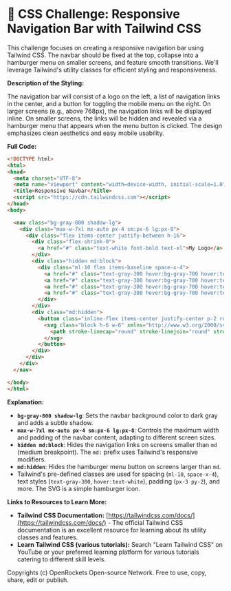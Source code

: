 # 🐞 CSS Challenge:  Responsive Navigation Bar with Tailwind CSS


This challenge focuses on creating a responsive navigation bar using Tailwind CSS. The navbar should be fixed at the top, collapse into a hamburger menu on smaller screens, and feature smooth transitions. We'll leverage Tailwind's utility classes for efficient styling and responsiveness.

**Description of the Styling:**

The navigation bar will consist of a logo on the left, a list of navigation links in the center, and a button for toggling the mobile menu on the right. On larger screens (e.g., above 768px), the navigation links will be displayed inline. On smaller screens, the links will be hidden and revealed via a hamburger menu that appears when the menu button is clicked.  The design emphasizes clean aesthetics and easy mobile usability.

**Full Code:**

```html
<!DOCTYPE html>
<html>
<head>
  <meta charset="UTF-8">
  <meta name="viewport" content="width=device-width, initial-scale=1.0">
  <title>Responsive Navbar</title>
  <script src="https://cdn.tailwindcss.com"></script>
</head>
<body>

  <nav class="bg-gray-800 shadow-lg">
    <div class="max-w-7xl mx-auto px-4 sm:px-6 lg:px-8">
      <div class="flex items-center justify-between h-16">
        <div class="flex-shrink-0">
          <a href="#" class="text-white font-bold text-xl">My Logo</a>
        </div>
        <div class="hidden md:block">
          <div class="ml-10 flex items-baseline space-x-4">
            <a href="#" class="text-gray-300 hover:bg-gray-700 hover:text-white px-3 py-2 rounded-md text-sm font-medium">Home</a>
            <a href="#" class="text-gray-300 hover:bg-gray-700 hover:text-white px-3 py-2 rounded-md text-sm font-medium">About</a>
            <a href="#" class="text-gray-300 hover:bg-gray-700 hover:text-white px-3 py-2 rounded-md text-sm font-medium">Services</a>
            <a href="#" class="text-gray-300 hover:bg-gray-700 hover:text-white px-3 py-2 rounded-md text-sm font-medium">Contact</a>
          </div>
        </div>
        <div class="md:hidden">
          <button class="inline-flex items-center justify-center p-2 rounded-md text-gray-400 hover:text-white hover:bg-gray-700 focus:outline-none focus:ring-2 focus:ring-offset-2 focus:ring-offset-gray-800 focus:ring-white">
            <svg class="block h-6 w-6" xmlns="http://www.w3.org/2000/svg" fill="none" viewBox="0 0 24 24" stroke="currentColor" aria-hidden="true">
              <path stroke-linecap="round" stroke-linejoin="round" stroke-width="2" d="M4 6h16M4 12h16M4 18h16"/>
            </svg>
          </button>
        </div>
      </div>
    </div>
  </nav>

</body>
</html>

```

**Explanation:**

* **`bg-gray-800 shadow-lg`**: Sets the navbar background color to dark gray and adds a subtle shadow.
* **`max-w-7xl mx-auto px-4 sm:px-6 lg:px-8`**:  Controls the maximum width and padding of the navbar content, adapting to different screen sizes.
* **`hidden md:block`**:  Hides the navigation links on screens smaller than `md` (medium breakpoint).  The `md:` prefix uses Tailwind's responsive modifiers.
* **`md:hidden`**: Hides the hamburger menu button on screens larger than `md`.
* Tailwind's pre-defined classes are used for spacing (`ml-10`, `space-x-4`), text styles (`text-gray-300`, `hover:text-white`), padding (`px-3 py-2`), and more. The SVG is a simple hamburger icon.


**Links to Resources to Learn More:**

* **Tailwind CSS Documentation:** [https://tailwindcss.com/docs/](https://tailwindcss.com/docs/) - The official Tailwind CSS documentation is an excellent resource for learning about its utility classes and features.
* **Learn Tailwind CSS (various tutorials):** Search "Learn Tailwind CSS" on YouTube or your preferred learning platform for various tutorials catering to different skill levels.


Copyrights (c) OpenRockets Open-source Network. Free to use, copy, share, edit or publish.

